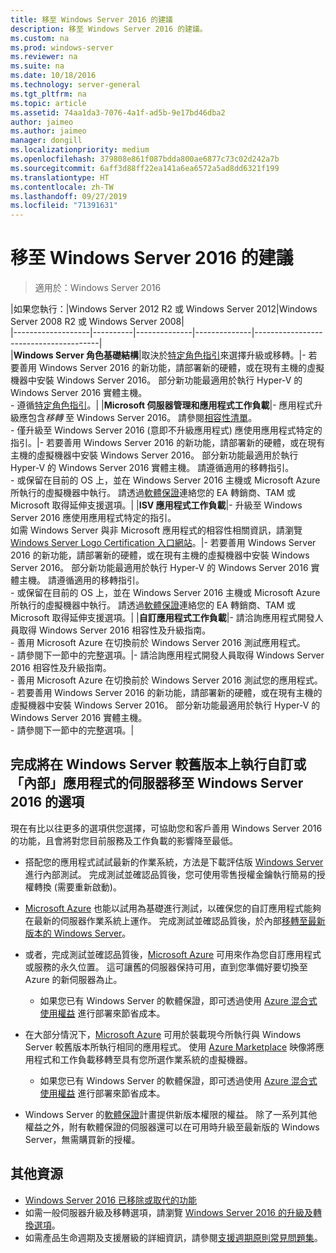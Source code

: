 ```yaml
---
title: 移至 Windows Server 2016 的建議
description: 移至 Windows Server 2016 的建議。
ms.custom: na
ms.prod: windows-server
ms.reviewer: na
ms.suite: na
ms.date: 10/18/2016
ms.technology: server-general
ms.tgt_pltfrm: na
ms.topic: article
ms.assetid: 74aa1da3-7076-4a1f-ad5b-9e17bd46dba2
author: jaimeo
ms.author: jaimeo
manager: dongill
ms.localizationpriority: medium
ms.openlocfilehash: 379808e861f087bdda800ae6877c73c02d242a7b
ms.sourcegitcommit: 6aff3d88ff22ea141a6ea6572a5ad8dd6321f199
ms.translationtype: HT
ms.contentlocale: zh-TW
ms.lasthandoff: 09/27/2019
ms.locfileid: "71391631"
---
```

# <a name="recommendations-for-moving-to-windows-server-2016"></a>移至 Windows Server 2016 的建議

>適用於：Windows Server 2016


|如果您執行：|Windows Server 2012 R2 或 Windows Server 2012|Windows Server 2008 R2 或 Windows Server 2008|  
|-------------------|----------|--------------|--------------|---------------------------------------|  
|**Windows Server 角色基礎結構**|取決於[特定角色指引](https://technet.microsoft.com/windowsserver/jj554790)來選擇升級或移轉。|- 若要善用 Windows Server 2016 的新功能，請部署新的硬體，或在現有主機的虛擬機器中安裝 Windows Server 2016。 部分新功能最適用於執行 Hyper-V 的 Windows Server 2016 實體主機。 <br>- 遵循[特定角色指引](https://technet.microsoft.com/windowsserver/jj554790)。|
|**Microsoft 伺服器管理和應用程式工作負載**|- 應用程式升級應包含*移轉* 至 Windows Server 2016。 請參閱[相容性清單](Server-Application-Compatibility.md)。 <br>- 僅升級至 Windows Server 2016 (意即不升級應用程式) 應使用應用程式特定的指引。|- 若要善用 Windows Server 2016 的新功能，請部署新的硬體，或在現有主機的虛擬機器中安裝 Windows Server 2016。 部分新功能最適用於執行 Hyper-V 的 Windows Server 2016 實體主機。 請遵循適用的移轉指引。 <br>- 或保留在目前的 OS 上，並在 Windows Server 2016 主機或 Microsoft Azure 所執行的虛擬機器中執行。 請透過[軟體保證](https://www.microsoft.com/en-us/Licensing/licensing-programs/software-assurance-default.aspx)連絡您的 EA 轉銷商、TAM 或 Microsoft 取得延伸支援選項。|
|**ISV 應用程式工作負載**|- 升級至 Windows Server 2016 應使用應用程式特定的指引。 <br>如需 Windows Server 與非 Microsoft 應用程式的相容性相關資訊，請瀏覽 [Windows Server Logo Certification 入口網站](https://msdn.microsoft.com/enterprisecloudcertified)。|- 若要善用 Windows Server 2016 的新功能，請部署新的硬體，或在現有主機的虛擬機器中安裝 Windows Server 2016。 部分新功能最適用於執行 Hyper-V 的 Windows Server 2016 實體主機。 請遵循適用的移轉指引。 <br>- 或保留在目前的 OS 上，並在 Windows Server 2016 主機或 Microsoft Azure 所執行的虛擬機器中執行。 請透過[軟體保證](https://www.microsoft.com/en-us/Licensing/licensing-programs/software-assurance-default.aspx)連絡您的 EA 轉銷商、TAM 或 Microsoft 取得延伸支援選項。|
|**自訂應用程式工作負載**|- 請洽詢應用程式開發人員取得 Windows Server 2016 相容性及升級指南。 <br>- 善用 Microsoft Azure 在切換前於 Windows Server 2016 測試應用程式。 <br>- 請參閱下一節中的完整選項。|- 請洽詢應用程式開發人員取得 Windows Server 2016 相容性及升級指南。 <br>- 善用 Microsoft Azure 在切換前於 Windows Server 2016 測試您的應用程式。 <br>- 若要善用 Windows Server 2016 的新功能，請部署新的硬體，或在現有主機的虛擬機器中安裝 Windows Server 2016。 部分新功能最適用於執行 Hyper-V 的 Windows Server 2016 實體主機。 <br>- 請參閱下一節中的完整選項。|

## <a name="complete-options-for-moving-servers-running-custom-or-in-house-applications-on-older-versions-of-windows-server-to-windows-server-2016"></a>完成將在 Windows Server 較舊版本上執行自訂或「內部」應用程式的伺服器移至 Windows Server 2016 的選項

現在有比以往更多的選項供您選擇，可協助您和客戶善用 Windows Server 2016 的功能，且會將對您目前服務及工作負載的影響降至最低。

- 搭配您的應用程式試試最新的作業系統，方法是下載評估版 [Windows Server](https://www.microsoft.com/evalcenter/evaluate-windows-server-2016) 進行內部測試。 完成測試並確認品質後，您可使用零售授權金鑰執行簡易的授權轉換 (需要重新啟動)。

- [Microsoft Azure](https://azure.microsoft.com) 也能以試用為基礎進行測試，以確保您的自訂應用程式能夠在最新的伺服器作業系統上運作。 完成測試並確認品質後，於內部[移轉至最新版本的 Windows Server](https://docs.microsoft.com/windows-server/get-started/installation-and-upgrade#upgrade)。 

- 或者，完成測試並確認品質後，[Microsoft Azure](https://azure.microsoft.com) 可用來作為您自訂應用程式或服務的永久位置。 這可讓舊的伺服器保持可用，直到您準備好要切換至 Azure 的新伺服器為止。

    - 如果您已有 Windows Server 的軟體保證，即可透過使用 [Azure 混合式使用權益](https://azure.microsoft.com/pricing/hybrid-use-benefit/) 進行部署來節省成本。 

- 在大部分情況下，[Microsoft Azure](https://azure.microsoft.com) 可用於裝載現今所執行與 Windows Server 較舊版本所執行相同的應用程式。 使用 [Azure Marketplace](https://azure.microsoft.com/marketplace/) 映像將應用程式和工作負載移轉至具有您所選作業系統的虛擬機器。

    - 如果您已有 Windows Server 的軟體保證，即可透過使用 [Azure 混合式使用權益](https://azure.microsoft.com/pricing/hybrid-use-benefit/) 進行部署來節省成本。 

- Windows Server 的[軟體保證](https://www.microsoft.com/en-us/Licensing/licensing-programs/software-assurance-default.aspx)計畫提供新版本權限的權益。 除了一系列其他權益之外，附有軟體保證的伺服器還可以在可用時升級至最新版的 Windows Server，無需購買新的授權。 

## <a name="additional-resources"></a>其他資源

- [Windows Server 2016 已移除或取代的功能](deprecated-features.md)
- 如需一般伺服器升級及移轉選項，請瀏覽 [Windows Server 2016 的升級及轉換選項](Supported-Upgrade-Paths.md)。
- 如需產品生命週期及支援層級的詳細資訊，請參閱[支援週期原則常見問題集](https://support.microsoft.com/help/17140/support-lifecycle-policy-faq)。

